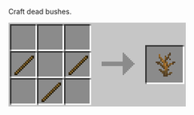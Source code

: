 Craft dead bushes.

![Dead bush](https://github.com/Chailotl/chocolate-tweaks/blob/master/Craftable%20Dead%20Bushes/Dead%20bush.png)
